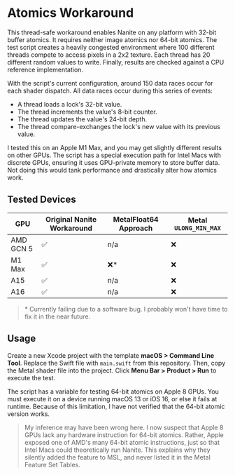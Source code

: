 # Atomics Workaround

This thread-safe workaround enables Nanite on any platform with 32-bit buffer atomics. It requires neither image atomics nor 64-bit atomics. The test script creates a heavily congested environment where 100 different threads compete to access pixels in a 2x2 texture. Each thread has 20 different random values to write. Finally, results are checked against a CPU reference implementation.

With the script's current configuration, around 150 data races occur for each shader dispatch. All data races occur during this series of events:

- A thread loads a lock's 32-bit value.
- The thread increments the value's 8-bit counter.
- The thread updates the value's 24-bit depth.
- The thread compare-exchanges the lock's new value with its previous value.

I tested this on an Apple M1 Max, and you may get slightly different results on other GPUs. The script has a special execution path for Intel Macs with discrete GPUs, ensuring it uses GPU-private memory to store buffer data. Not doing this would tank performance and drastically alter how atomics work.

## Tested Devices

| GPU | Original Nanite Workaround | MetalFloat64 Approach | Metal `ULONG_MIN_MAX` |
| --- | ----- | ---- | ---- |
| AMD GCN 5 | ✅ | n/a | ❌ |
| M1 Max | ✅ | ❌\* | ❌ |
| A15 | ✅ | n/a | ❌ |
| A16 | ✅ | n/a | ❌ |

> \* Currently failing due to a software bug. I probably won't have time to fix it in the near future.

## Usage

Create a new Xcode project with the template <b>macOS > Command Line Tool</b>. Replace the Swift file with `main.swift` from this repository. Then, copy the Metal shader file into the project. Click <b>Menu Bar > Product > Run</b> to execute the test.

The script has a variable for testing 64-bit atomics on Apple 8 GPUs. You must execute it on a device running macOS 13 or iOS 16, or else it fails at runtime. Because of this limitation, I have not verified that the 64-bit atomic version works.

> My inference may have been wrong here. I now suspect that Apple 8 GPUs lack any hardware instruction for 64-bit atomics. Rather, Apple exposed one of AMD's many 64-bit atomic instructions, just so that Intel Macs could theoretically run Nanite. This explains why they silently added the feature to MSL, and never listed it in the Metal Feature Set Tables.
